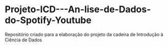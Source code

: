 # Projeto-ICD---An-lise-de-Dados-do-Spotify-Youtube
Repositório criado para a elaboração do projeto da cadeira de Introdução à Ciência de Dados
